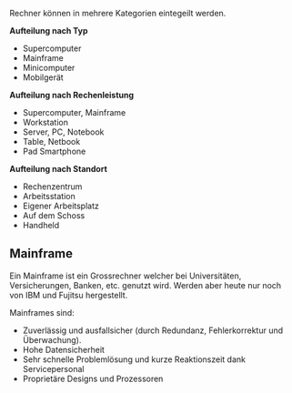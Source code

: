 Rechner können in mehrere Kategorien eintegeilt werden.

**Aufteilung nach Typ**
- Supercomputer
- Mainframe
- Minicomputer
- Mobilgerät

**Aufteilung nach Rechenleistung**
- Supercomputer, Mainframe
- Workstation
- Server, PC, Notebook
- Table, Netbook
- Pad Smartphone

**Aufteilung nach Standort**
- Rechenzentrum
- Arbeitsstation
- Eigener Arbeitsplatz
- Auf dem Schoss
- Handheld


## Mainframe
Ein Mainframe ist ein Grossrechner welcher bei Universitäten, Versicherungen, Banken, etc. genutzt wird. Werden aber heute nur noch von IBM und Fujitsu hergestellt.

Mainframes sind:
- Zuverlässig und ausfallsicher (durch Redundanz, Fehlerkorrektur und Überwachung).
- Hohe Datensicherheit
- Sehr schnelle Problemlösung und kurze Reaktionszeit dank Servicepersonal
- Proprietäre Designs und Prozessoren
